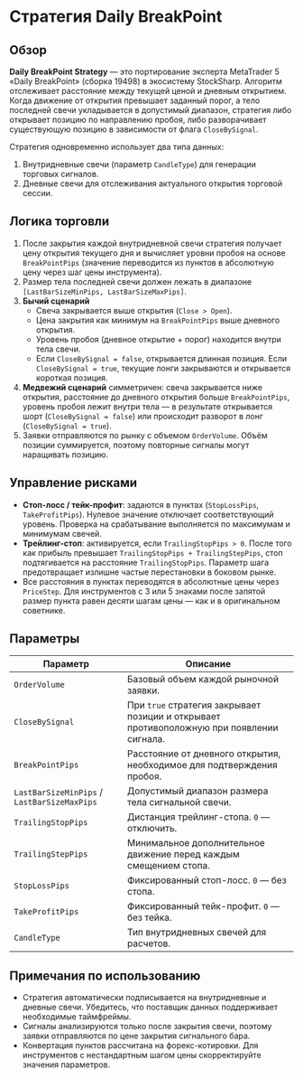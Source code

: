 # Стратегия Daily BreakPoint

## Обзор
**Daily BreakPoint Strategy** — это портирование эксперта MetaTrader 5 «Daily BreakPoint» (сборка 19498) в экосистему StockSharp. Алгоритм отслеживает расстояние между текущей ценой и дневным открытием. Когда движение от открытия превышает заданный порог, а тело последней свечи укладывается в допустимый диапазон, стратегия либо открывает позицию по направлению пробоя, либо разворачивает существующую позицию в зависимости от флага `CloseBySignal`.

Стратегия одновременно использует два типа данных:

1. Внутридневные свечи (параметр `CandleType`) для генерации торговых сигналов.
2. Дневные свечи для отслеживания актуального открытия торговой сессии.

## Логика торговли
1. После закрытия каждой внутридневной свечи стратегия получает цену открытия текущего дня и вычисляет уровни пробоя на основе `BreakPointPips` (значение переводится из пунктов в абсолютную цену через шаг цены инструмента).
2. Размер тела последней свечи должен лежать в диапазоне `[LastBarSizeMinPips, LastBarSizeMaxPips]`.
3. **Бычий сценарий**
   - Свеча закрывается выше открытия (`Close > Open`).
   - Цена закрытия как минимум на `BreakPointPips` выше дневного открытия.
   - Уровень пробоя (дневное открытие + порог) находится внутри тела свечи.
   - Если `CloseBySignal = false`, открывается длинная позиция. Если `CloseBySignal = true`, текущие лонги закрываются и открывается короткая позиция.
4. **Медвежий сценарий** симметричен: свеча закрывается ниже открытия, расстояние до дневного открытия больше `BreakPointPips`, уровень пробоя лежит внутри тела — в результате открывается шорт (`CloseBySignal = false`) или происходит разворот в лонг (`CloseBySignal = true`).
5. Заявки отправляются по рынку с объемом `OrderVolume`. Объём позиции суммируется, поэтому повторные сигналы могут наращивать позицию.

## Управление рисками
- **Стоп-лосс / тейк-профит**: задаются в пунктах (`StopLossPips`, `TakeProfitPips`). Нулевое значение отключает соответствующий уровень. Проверка на срабатывание выполняется по максимумам и минимумам свечей.
- **Трейлинг-стоп**: активируется, если `TrailingStopPips > 0`. После того как прибыль превышает `TrailingStopPips + TrailingStepPips`, стоп подтягивается на расстояние `TrailingStopPips`. Параметр шага предотвращает излишне частые перестановки в боковом рынке.
- Все расстояния в пунктах переводятся в абсолютные цены через `PriceStep`. Для инструментов с 3 или 5 знаками после запятой размер пункта равен десяти шагам цены — как и в оригинальном советнике.

## Параметры
| Параметр | Описание |
| --- | --- |
| `OrderVolume` | Базовый объем каждой рыночной заявки. |
| `CloseBySignal` | При `true` стратегия закрывает позиции и открывает противоположную при появлении сигнала. |
| `BreakPointPips` | Расстояние от дневного открытия, необходимое для подтверждения пробоя. |
| `LastBarSizeMinPips` / `LastBarSizeMaxPips` | Допустимый диапазон размера тела сигнальной свечи. |
| `TrailingStopPips` | Дистанция трейлинг-стопа. `0` — отключить. |
| `TrailingStepPips` | Минимальное дополнительное движение перед каждым смещением стопа. |
| `StopLossPips` | Фиксированный стоп-лосс. `0` — без стопа. |
| `TakeProfitPips` | Фиксированный тейк-профит. `0` — без тейка. |
| `CandleType` | Тип внутридневных свечей для расчетов. |

## Примечания по использованию
- Стратегия автоматически подписывается на внутридневные и дневные свечи. Убедитесь, что поставщик данных поддерживает необходимые таймфреймы.
- Сигналы анализируются только после закрытия свечи, поэтому заявки отправляются по цене закрытия сигнального бара.
- Конвертация пунктов рассчитана на форекс-котировки. Для инструментов с нестандартным шагом цены скорректируйте значения параметров.
